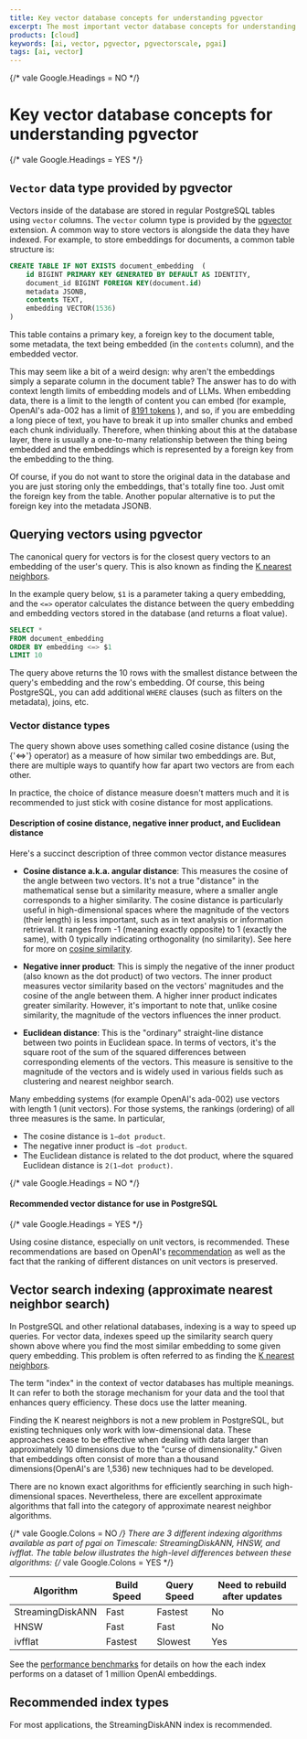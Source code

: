 ```yaml
---
title: Key vector database concepts for understanding pgvector
excerpt: The most important vector database concepts for understanding AI in PostgreSQL - pgvector, pgvectorscale, and pgai
products: [cloud]
keywords: [ai, vector, pgvector, pgvectorscale, pgai]
tags: [ai, vector]
---
```


{/* vale Google.Headings = NO */}
# Key vector database concepts for understanding pgvector
{/* vale Google.Headings = YES */}

## `Vector` data type provided by pgvector

Vectors inside of the database are stored in regular PostgreSQL tables using `vector` columns. The `vector` column type is provided by the [pgvector](https://github.com/pgvector/pgvector) extension. A common way to store vectors is alongside the data they have indexed. For example, to store embeddings for documents, a common table structure is:

```sql
CREATE TABLE IF NOT EXISTS document_embedding  (
    id BIGINT PRIMARY KEY GENERATED BY DEFAULT AS IDENTITY,
    document_id BIGINT FOREIGN KEY(document.id)
    metadata JSONB,
    contents TEXT,
    embedding VECTOR(1536)
)
```

This table contains a primary key, a foreign key to the document table, some metadata, the text being embedded (in the `contents` column), and the embedded vector.

This may seem like a bit of a weird design: why aren't the embeddings simply a separate column in the document table? The answer has to do with context length limits of embedding models and of LLMs. When embedding data, there is a limit to the length of content you can embed (for example, OpenAI's ada-002 has a limit of [8191 tokens](https://platform.openai.com/docs/guides/embeddings/embedding-models) ), and so, if you are embedding a long piece of text, you have to break it up into smaller chunks and embed each chunk individually. Therefore, when thinking about this at the database layer, there is usually a one-to-many relationship between the thing being embedded and the embeddings which is represented by a foreign key from the embedding to the thing.

Of course, if you do not want to store the original data in the database and you are just storing only the embeddings, that's totally fine too. Just omit the foreign key from the table. Another popular alternative is to put the foreign key into the metadata JSONB.

## Querying vectors using pgvector

The canonical query for vectors is for the closest query vectors to an embedding of the user's query. This is also known as finding the [K nearest neighbors](https://en.wikipedia.org/wiki/K-nearest_neighbors_algorithm).

In the example query below, `$1` is a parameter taking a query embedding, and the `<=>` operator calculates the distance between the query embedding and embedding vectors stored in the database (and returns a float value).

```sql
SELECT *
FROM document_embedding
ORDER BY embedding <=> $1
LIMIT 10
```

The query above returns the 10 rows with the smallest distance between the query's embedding and the row's embedding. Of course, this being PostgreSQL, you can add additional `WHERE` clauses (such as filters on the metadata), joins, etc.


### Vector distance types

The query shown above uses something called cosine distance (using the {'<=>'} operator) as a measure of how similar two embeddings are. But, there are multiple ways to quantify how far apart two vectors are from each other.

<Highlight type="note">
In practice, the choice of distance measure doesn't matters much and it is recommended to just stick with cosine distance for most applications.
</Highlight>

#### Description of cosine distance, negative inner product, and Euclidean distance

Here's a succinct description of three common vector distance measures

- **Cosine distance a.k.a. angular distance**: This measures the cosine of the angle between two vectors. It's not a true "distance" in the mathematical sense but a similarity measure, where a smaller angle corresponds to a higher similarity. The cosine distance is particularly useful in high-dimensional spaces where the magnitude of the vectors (their length) is less important, such as in text analysis or information retrieval. It ranges from -1 (meaning exactly opposite) to 1 (exactly the same), with 0 typically indicating orthogonality (no similarity). See here for more on [cosine similarity](https://en.wikipedia.org/wiki/Cosine_similarity).

- **Negative inner product**: This is simply the negative of the inner product (also known as the dot product) of two vectors. The inner product measures vector similarity based on the vectors' magnitudes and the cosine of the angle between them. A higher inner product indicates greater similarity. However, it's important to note that, unlike cosine similarity, the magnitude of the vectors influences the inner product.

- **Euclidean distance**: This is the "ordinary" straight-line distance between two points in Euclidean space. In terms of vectors, it's the square root of the sum of the squared differences between corresponding elements of the vectors. This measure is sensitive to the magnitude of the vectors and is widely used in various fields such as clustering and nearest neighbor search.

Many embedding systems (for example OpenAI's ada-002) use vectors with length 1 (unit vectors). For those systems, the rankings (ordering) of all three measures is the same. In particular,
- The cosine distance is `1−dot product`.
- The negative inner product is `−dot product`.
- The Euclidean distance is related to the dot product, where the squared Euclidean distance is `2(1−dot product)`.

{/* vale Google.Headings = NO */}
#### Recommended vector distance for use in PostgreSQL
{/* vale Google.Headings = YES */}

Using cosine distance, especially on unit vectors, is recommended. These recommendations are based on OpenAI's [recommendation](https://platform.openai.com/docs/guides/embeddings/which-distance-function-should-i-use) as well as the fact that the ranking of different distances on unit vectors is preserved.

## Vector search indexing (approximate nearest neighbor search)

In PostgreSQL and other relational databases, indexing is a way to speed up queries. For vector data, indexes speed up the similarity search query shown above where you find the most similar embedding to some given query embedding. This problem is often referred to as finding the [K nearest neighbors](https://en.wikipedia.org/wiki/K-nearest_neighbors_algorithm).

<Highlight type="note">
The term "index" in the context of vector databases has multiple meanings. It can refer to both the storage mechanism for your data and the tool that enhances query efficiency. These docs use the latter meaning.
</Highlight>

Finding the K nearest neighbors is not a new problem in PostgreSQL, but existing techniques only work with low-dimensional data. These approaches cease to be effective when dealing with data larger than approximately 10 dimensions due to the "curse of dimensionality." Given that embeddings often consist of more than a thousand dimensions(OpenAI's are 1,536) new techniques had to be developed.

There are no known exact algorithms for efficiently searching in such high-dimensional spaces. Nevertheless, there are excellent approximate algorithms that fall into the category of approximate nearest neighbor algorithms.

{/* vale Google.Colons = NO */}
There are 3 different indexing algorithms available as part of pgai on Timescale: StreamingDiskANN, HNSW, and ivfflat. The table below illustrates the high-level differences between these algorithms:
{/* vale Google.Colons = YES */}

| Algorithm       | Build Speed | Query Speed | Need to rebuild after updates |
|------------------|-------------|-------------|-------------------------------|
| StreamingDiskANN | Fast        | Fastest     | No                            |
| HNSW    | Fast     | Fast      | No                            |
| ivfflat | Fastest     | Slowest     | Yes                           |


See the [performance benchmarks](https://www.timescale.com/blog/how-we-made-postgresql-the-best-vector-database/) for details on how the each index performs on a dataset of 1 million OpenAI embeddings.

## Recommended index types

For most applications, the StreamingDiskANN index is recommended.
